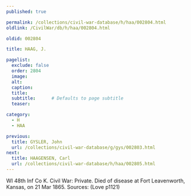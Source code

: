 ```yaml
---
published: true

permalink: /collections/civil-war-database/h/haa/002804.html
oldlink: /CivilWar/db/h/haa/002804.html

oldid: 002804

title: HAAG, J.

pagelist:
  exclude: false
  order: 2804
  image: 
  alt:
  caption:
  title:
  subtitle:      # Defaults to page subtitle
  teaser:

category: 
  - H 
  - HAA

previous:
  title: GYSLER, John
  url: /collections/civil-war-database/g/gys/002803.html  
next:
  title: HAAGENSEN, Carl
  url: /collections/civil-war-database/h/haa/002805.html   
---
```

WI 48th Inf Co K. Civil War: Private. Died of disease at Fort Leavenworth, Kansas, on 21 Mar 1865. Sources: (Love p1121)